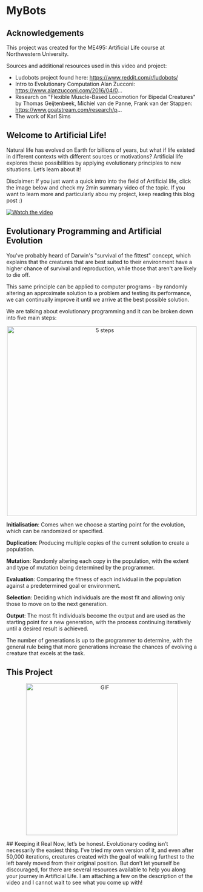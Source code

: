 # MyBots

## Acknowledgements
This project was created for the ME495: Artificial Life course at Northwestern University.

Sources and additional resources used in this video and project:
 - Ludobots project found here: https://www.reddit.com/r/ludobots/
 - Intro to Evolutionary Computation Alan Zucconi: https://www.alanzucconi.com/2016/04/0...
 - Research on "Flexible Muscle-Based Locomotion for Bipedal Creatures" by Thomas Geijtenbeek, Michiel van de Panne, Frank van der Stappen: https://www.goatstream.com/research/p...
 - The work of Karl Sims

## Welcome to Artificial Life!

Natural life has evolved on Earth for billions of years, but what if life existed in different contexts with different sources or motivations? Artificial life explores these possibilities by applying evolutionary principles to new situations. Let’s learn about it!

Disclaimer: If you just want a quick intro into the field of Artificial life, click the image below and check my 2min summary video of the topic. If you want to learn more and particularly abou my project, keep reading this blog post :)

[![Watch the video](https://img.youtube.com/vi/mKsERyVjuWg/maxresdefault.jpg)](https://youtu.be/mKsERyVjuWg)

## Evolutionary Programming and Artificial Evolution

You've probably heard of Darwin's "survival of the fittest" concept, which explains that the creatures that are best suited to their environment have a higher chance of survival and reproduction, while those that aren't are likely to die off. 

This same principle can be applied to computer programs - by randomly altering an approximate solution to a problem and testing its performance, we can continually improve it until we arrive at the best possible solution.

We are talking about evolutionary programming and it can be broken down into five main steps: 

<p align="center">
  <img width="500" src="https://user-images.githubusercontent.com/81761580/225052152-59941071-fa01-4b61-9d87-fa227c97b004.png" alt="5 steps" />
</p>


**Initialisation**: Comes when we choose a starting point for the evolution, which can be randomized or specified.

**Duplication**: Producing multiple copies of the current solution to create a population.

**Mutation**: Randomly altering each copy in the population, with the extent and type of mutation being determined by the programmer.

**Evaluation**: Comparing the fitness of each individual in the population against a predetermined goal or environment.

**Selection**: Deciding which individuals are the most fit and allowing only those to move on to the next generation.

**Output**: The most fit individuals become the output and are used as the starting point for a new generation, with the process continuing iteratively until a desired result is achieved.

The number of generations is up to the programmer to determine, with the general rule being that more generations increase the chances of evolving a creature that excels at the task.

## This Project
<p align="center">
  <img width="400" src="https://user-images.githubusercontent.com/81761580/225053195-eb1bc459-2724-4425-8932-2726c80c9363.gif" alt="GIF" />
</p>
## Keeping it Real
Now, let’s be honest. Evolutionary coding isn’t necessarily the easiest thing. I’ve tried my own version of it, and even after 50,000 iterations, creatures created with the goal of walking furthest to the left barely moved from their original position. But don’t let yourself be discouraged, for there are several resources available to help you along your journey in Artificial Life. I am attaching a few on the description of the video and I cannot wait to see what you come up with! 

